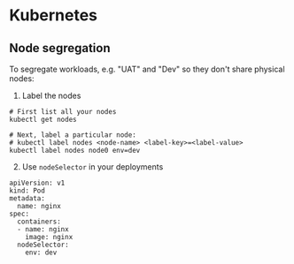 Kubernetes
===

## Node segregation

To segregate workloads, e.g. "UAT" and "Dev" so they don't share physical nodes:

1. Label the nodes

```
# First list all your nodes
kubectl get nodes

# Next, label a particular node:
# kubectl label nodes <node-name> <label-key>=<label-value>
kubectl label nodes node0 env=dev
```

2. Use `nodeSelector` in your deployments

```
apiVersion: v1
kind: Pod
metadata:
  name: nginx
spec:
  containers:
  - name: nginx
    image: nginx
  nodeSelector:
    env: dev
```

